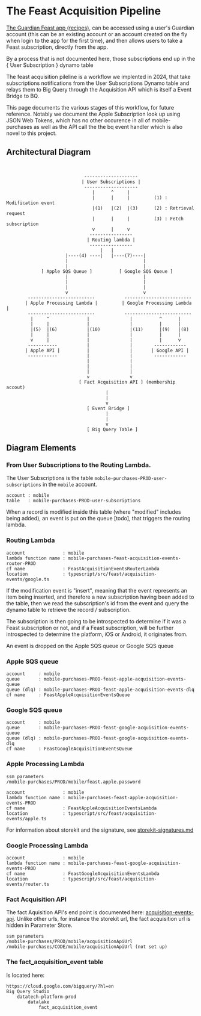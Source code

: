 
# The Feast Acquisition Pipeline

[The Guardian Feast app (recipes)](https://www.theguardian.com/help/insideguardian/2024/apr/17/introducing-the-feast-app), can be accessed using a user's Guardian account (this can be an existing account or an account created on the fly when login to the app for the first time), and then allows users to take a Feast subscription, directly from the app.

By a process that is not documented here, those subscriptions end up in the { User Subscription } dynamo table

The feast acquisition pileline is a workflow we implented in 2024, that take subscriptions notifications from the User Subscriptions Dynamo table and relays them to Big Query through the Acquisition API which is itself a Event Bridge to BQ.

This page documents the various stages of this workflow, for future reference. Notably we document the Apple Subscription look up using JSON Web Tokens, which has no other occurence in all of mobile-purchases as well as the API call the the bq event handler which is also novel to this project.

## Architectural Diagram

```


                             --------------------
                            | User Subscriptions |
                             --------------------
                                |      ^     |
                                |      |     |         (1) : Modification event
                                |(1)   |(2)  |(3)      (2) : Retrieval request
                                |      |     |         (3) : Fetch subscription
                                v      |     v
                               ----------------
                              | Routing lambda |
                               ----------------
                                   |   |
                      |----(4) ----|   |----(7)----|
                      |                            |
                      |                            |
             [ Apple SQS Queue ]          [ Google SQS Queue ]
                      |                            |
                      |                            |
                      |                            |
                      v                            v
        -------------------------           -------------------------
       | Apple Processing Lambda |         | Google Processing Lambda |
        -------------------------           -------------------------
         |     ^              |               |          ^      |
         |     |              |               |          |      |
         |(5)  |(6)           |(10)           |(11)      |(9)   |(8)
         |     |              |               |          |      |
         v     |              |               |          |      v
        -----------           |               |        ------------
       | Apple API |          |               |       | Google API |
        -----------           |               |        ------------
                              |               |
                              |               |
                              |               |
                              v               v
                           [ Fact Acquisition API ] (membership accout)
                                     |
                                     |
                                     v
                              [ Event Bridge ]
                                     |
                                     |
                                     v
                              [ Big Query Table ]
```

## Diagram Elements

### From User Subscriptions to the Routing Lambda.

The User Subscriptions is the table `mobile-purchases-PROD-user-subscriptions` in the `mobile` account.

```
account : mobile
table   : mobile-purchases-PROD-user-subscriptions
```

When a record is modified inside this table (where "modified" includes being added), an event is put on the queue [todo], that triggers the routing lambda.


### Routing Lambda

```
account              : mobile
lambda function name : mobile-purchases-feast-acquisition-events-router-PROD
cf name              : FeastAcquisitionEventsRouterLambda
location             : typescript/src/feast/acquisition-events/google.ts
```

If the modification event is "insert", meaning that the event represents an item being inserted, and therefore a new subscription having been added to the table, then we read the subscription's id from the event and query the dynamo table to retrieve the record / subscription.

The subscription is then going to be introspected to determine if it was a Feast subscription or not, and if a Feast subscription, will be further introspected to determine the platform, iOS or Android, it originates from.

An event is dropped on the Apple SQS queue or Google SQS queue

### Apple SQS queue

```
account     : mobile
queue       : mobile-purchases-PROD-feast-apple-acquisition-events-queue
queue (dlq) : mobile-purchases-PROD-feast-apple-acquisition-events-dlq
cf name     : FeastAppleAcquisitionEventsQueue
```

### Google SQS queue

```
account     : mobile
queue       : mobile-purchases-PROD-feast-google-acquisition-events-queue
queue (dlq) : mobile-purchases-PROD-feast-google-acquisition-events-dlq
cf name     : FeastGoogleAcquisitionEventsQueue
```

### Apple Processing Lambda

```
ssm parameters
/mobile-purchases/PROD/mobile/feast.apple.password
```

```
account              : mobile
lambda function name : mobile-purchases-feast-apple-acquisition-events-PROD
cf name              : FeastAppleAcquisitionEventsLambda
location             : typescript/src/feast/acquisition-events/apple.ts
```

For information about storekit and the signature, see [storekit-signatures.md](./storekit-signatures.md) 

### Google Processing Lambda

```
account              : mobile
lambda function name : mobile-purchases-feast-google-acquisition-events-PROD
cf name              : FeastGoogleAcquisitionEventsLambda
location             : typescript/src/feast/acquisition-events/router.ts
```

### Fact Acquisition API

The fact Aquisition API's end point is documented here: [acquisition-events-api](https://github.com/guardian/support-frontend/tree/main/support-lambdas/acquisition-events-api#acquisition-events-api). Unlike other urls, for instance the storekit url, the fact acquisition url is hidden in Parameter Store.

```
ssm parameters
/mobile-purchases/PROD/mobile/acquisitionApiUrl
/mobile-purchases/CODE/mobile/acquisitionApiUrl (not set up)
```

### The fact_acquisition_event table

Is located here:

```
https://cloud.google.com/bigquery/?hl=en
Big Query Studio
    datatech-platform-prod
        datalake
            fact_acquisition_event
```

